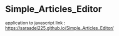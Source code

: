 # Simple_Articles_Editor
application to javascript
link : https://saraadel225.github.io/Simple_Articles_Editor/
